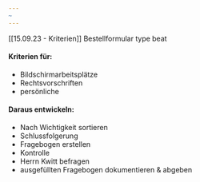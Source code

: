 ```yaml
---
~
---
```


[[15.09.23 - Kriterien]]
Bestellformular type beat 
#### Kriterien für:
- Bildschirmarbeitsplätze
- Rechtsvorschriften
- persönliche
#### Daraus entwickeln:
- Nach Wichtigkeit sortieren
- Schlussfolgerung
- Fragebogen erstellen
- Kontrolle
- Herrn Kwitt befragen
- ausgefüllten Fragebogen dokumentieren & abgeben

